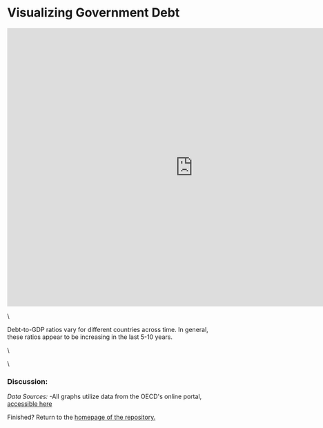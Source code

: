 # Visualizing Government Debt 


<iframe src="https://data.oecd.org/chart/6O87" width="860" height="645" style="border: 0" mozallowfullscreen="true" webkitallowfullscreen="true" allowfullscreen="true"><a href="https://data.oecd.org/chart/6O87" target="_blank">OECD Chart: General government debt, Total, % of GDP, Annual, 2019</a></iframe>

\\


Debt-to-GDP ratios vary for different countries across time. In general, these ratios appear to be increasing in the last 5-10 years. 

<div class="flourish-embed flourish-chart" data-src="visualisation/11132696"><script src="https://public.flourish.studio/resources/embed.js"></script></div>

\\


<div class="flourish-embed flourish-scatter" data-src="visualisation/11140377"><script src="https://public.flourish.studio/resources/embed.js"></script></div>

\\

### Discussion: 

*Data Sources:*
-All graphs utilize data from the OECD's online portal, [accessible here](https://data.oecd.org/gga/general-government-debt.htm)

Finished? Return to the [homepage of the repository.](README.md)
